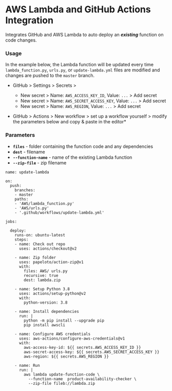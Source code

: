 # AWS Lambda and GitHub Actions Integration

Integrates GitHub and AWS Lambda to auto deploy an ***existing*** function on code changes.

### Usage
In the example below, the Lambda function will be updated every time `lambda_function.py`, `urls.py`, or `update-lambda.yml` files are modified and changes are pushed to the `master` branch.

- GitHub > Settings > Secrets >  
  - New secret > Name: `AWS_ACCESS_KEY_ID`, Value: `...` > Add secret  
  - New secret > Name: `AWS_SECRET_ACCESS_KEY`, Value: `...` > Add secret
  - New secret > Name: `AWS_REGION`, Value: `...` > Add secret
  
- GitHub > Actions > New workflow > set up a workflow yourself > modify the parameters below and copy & paste in the editor*

### Parameters
- **`files`** - folder containing the function code and any dependencies  
- **`dest`** - filename  
- **`--function-name`** - name of the existing Lambda function  
- **`--zip-file`** - zip filename

```
name: update-lambda

on:
  push:
    branches:
    - master
    paths:
    - 'AWS/lambda_function.py'
    - 'AWS/urls.py'
    - '.github/workflows/update-lambda.yml'

jobs:
  
  deploy:
    runs-on: ubuntu-latest
    steps:
    - name: Check out repo
      uses: actions/checkout@v2

    - name: Zip folder
      uses: papeloto/action-zip@v1
      with:
        files: AWS/ urls.py
        recursive: true
        dest: lambda.zip

    - name: Setup Python 3.8
      uses: actions/setup-python@v2
      with:
        python-version: 3.8

    - name: Install dependencies
      run: |
        python -m pip install --upgrade pip
        pip install awscli
        
    - name: Configure AWS credentials
      uses: aws-actions/configure-aws-credentials@v1
      with:
        aws-access-key-id: ${{ secrets.AWS_ACCESS_KEY_ID }}
        aws-secret-access-key: ${{ secrets.AWS_SECRET_ACCESS_KEY }}
        aws-region: ${{ secrets.AWS_REGION }}

    - name: Run
      run: |
        aws lambda update-function-code \
          --function-name  product-availability-checker \
          --zip-file fileb://lambda.zip
```
